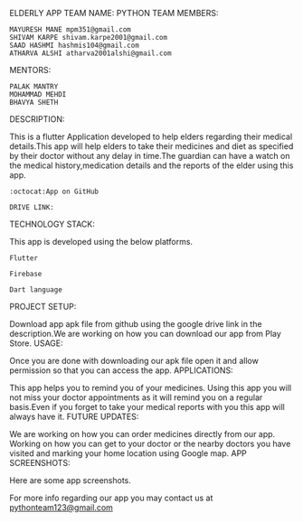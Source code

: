 ELDERLY APP
TEAM NAME: PYTHON
TEAM MEMBERS:

    MAYURESH MANE mpm351@gmail.com
    SHIVAM KARPE shivam.karpe2001@gmail.com
    SAAD HASHMI hashmis104@gmail.com
    ATHARVA ALSHI atharva2001alshi@gmail.com

MENTORS:

    PALAK MANTRY
    MOHAMMAD MEHDI
    BHAVYA SHETH

DESCRIPTION:

This is a flutter Application developed to help elders regarding their medical details.This app will help elders to take their medicines and diet as specified by their doctor without any delay in time.The guardian can have a watch on the medical history,medication details and the reports of the elder using this app.

    :octocat:App on GitHub

    DRIVE LINK:

TECHNOLOGY STACK:

This app is developed using the below platforms.

    Flutter

    Firebase

    Dart language

PROJECT SETUP:

Download app apk file from github using the google drive link in the description.We are working on how you can download our app from Play Store.
USAGE:

Once you are done with downloading our apk file open it and allow permission so that you can access the app.
APPLICATIONS:

This app helps you to remind you of your medicines. Using this app you will not miss your doctor appointments as it will remind you on a regular basis.Even if you forget to take your medical reports with you this app will always have it.
FUTURE UPDATES:

We are working on how you can order medicines directly from our app. Working on how you can get to your doctor or the nearby doctors you have visited and marking your home location using Google map.
APP SCREENSHOTS:

Here are some app screenshots.

For more info regarding our app you may contact us at pythonteam123@gmail.com

